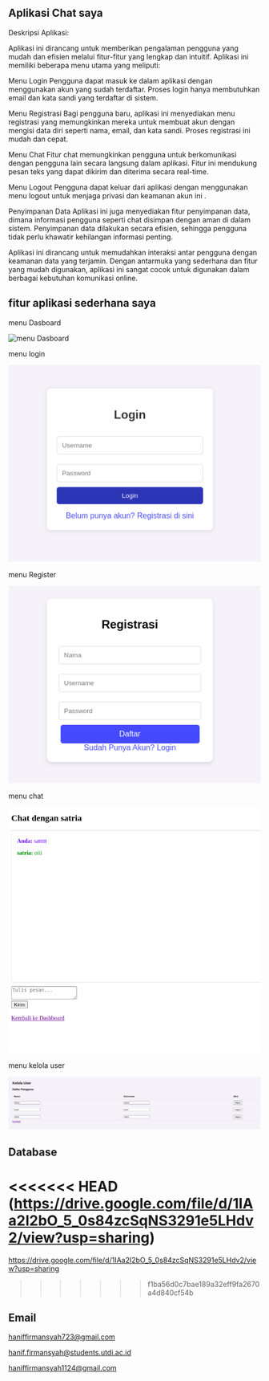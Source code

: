 ## Aplikasi Chat saya 
Deskripsi Aplikasi:

Aplikasi ini dirancang untuk memberikan pengalaman pengguna yang mudah dan efisien melalui fitur-fitur yang lengkap dan intuitif. Aplikasi ini memiliki beberapa menu utama yang meliputi:

Menu Login
Pengguna dapat masuk ke dalam aplikasi dengan menggunakan akun yang sudah terdaftar. Proses login hanya membutuhkan email dan kata sandi yang terdaftar di sistem.

Menu Registrasi
Bagi pengguna baru, aplikasi ini menyediakan menu registrasi yang memungkinkan mereka untuk membuat akun dengan mengisi data diri seperti nama, email, dan kata sandi. Proses registrasi ini mudah dan cepat.

Menu Chat
Fitur chat memungkinkan pengguna untuk berkomunikasi dengan pengguna lain secara langsung dalam aplikasi. Fitur ini mendukung pesan teks yang dapat dikirim dan diterima secara real-time.

Menu Logout
Pengguna dapat keluar dari aplikasi dengan menggunakan menu logout untuk menjaga privasi dan keamanan akun ini .

Penyimpanan Data
Aplikasi ini juga menyediakan fitur penyimpanan data, dimana informasi pengguna seperti chat disimpan dengan aman di dalam sistem. Penyimpanan data dilakukan secara efisien, sehingga pengguna tidak perlu khawatir kehilangan informasi penting.

Aplikasi ini dirancang untuk memudahkan interaksi antar pengguna dengan keamanan data yang terjamin. Dengan antarmuka yang sederhana dan fitur yang mudah digunakan, aplikasi ini sangat cocok untuk digunakan dalam berbagai kebutuhan komunikasi online.

## fitur aplikasi sederhana saya 

 menu Dasboard
 
![menu Dasboard]()

menu login 

![menu login](https://github.com/Hanif304/Project-Web/blob/master/menu%20login.png)

menu Register

![menu Register](https://github.com/Hanif304/Project-Web/blob/master/menu%20Register.png)

menu chat 

![menu chat]( https://github.com/Hanif304/Project-Web/blob/master/menu%20chat.png)

menu kelola user 

![menu kelola user](https://github.com/Hanif304/Project-Web/blob/master/tampilan%20kelola%20user.png)

## Database

<<<<<<< HEAD
(https://drive.google.com/file/d/1IAa2I2bO_5_0s84zcSqNS3291e5LHdv2/view?usp=sharing)
=======
https://drive.google.com/file/d/1IAa2I2bO_5_0s84zcSqNS3291e5LHdv2/view?usp=sharing

>>>>>>> f1ba56d0c7bae189a32eff9fa2670a4d840cf54b

## Email 

haniffirmansyah723@gmail.com

hanif.firmansyah@students.utdi.ac.id

haniffirmansyah1124@gmail.com





